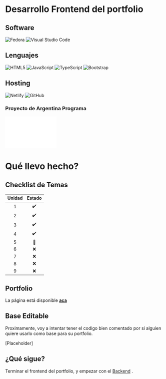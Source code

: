 # Desarrollo Frontend del portfolio

## Software
![Fedora](https://img.shields.io/badge/Fedora-294172?style=for-the-badge&logo=fedora&logoColor=white) ![Visual Studio Code](https://img.shields.io/badge/Visual%20Studio%20Code-0078d7.svg?style=for-the-badge&logo=visual-studio-code&logoColor=white) 

## Lenguajes
![HTML5](https://img.shields.io/badge/html5-%23E34F26.svg?style=for-the-badge&logo=html5&logoColor=white) ![JavaScript](https://img.shields.io/badge/javascript-%23323330.svg?style=for-the-badge&logo=javascript&logoColor=%23F7DF1E) ![TypeScript](https://img.shields.io/badge/typescript-%23007ACC.svg?style=for-the-badge&logo=typescript&logoColor=white) ![Bootstrap](https://img.shields.io/badge/bootstrap-%23563D7C.svg?style=for-the-badge&logo=bootstrap&logoColor=white)

## Hosting

![Netlify](https://img.shields.io/badge/netlify-%23000000.svg?style=for-the-badge&logo=netlify&logoColor=#00C7B7)
![GitHub](https://img.shields.io/badge/github-%23121011.svg?style=for-the-badge&logo=github&logoColor=white)

### Proyecto de Argentina Programa

<img src="./src/assets/APLogo.png" height="100"/>


# Qué llevo hecho?

## Checklist de Temas

| Unidad | Estado |
| :---: | :---: |
|1|:heavy_check_mark:|
|2|:heavy_check_mark:|
|3|:heavy_check_mark:|
|4|:heavy_check_mark:|
|5|:diamond_shape_with_a_dot_inside:|
|6|:x:|
|7|:x:|
|8|:x:|
|9|:x:|

## Portfolio

La página está disponible **[aca](https://faculerena.com.ar/)**


## Base Editable

Proximamente, voy a intentar tener el codigo bien comentado por si alguien quiere usarlo como base para su portfolio.

[Placeholder]


## ¿Qué sigue?

Terminar el frontend del portfolio, y empezar con el [Backend](https://github.com/faculerena/portfolio_back)
.




